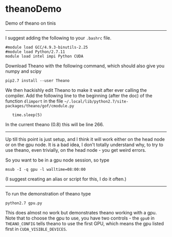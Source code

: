 # theanoDemo
Demo of theano on tinis

---
I suggest adding the following to your `.bashrc` file.
```
#module load GCC/4.9.3-binutils-2.25
#module load Python/2.7.11
module load intel impi Python CUDA
```

Download Theano with the following command, which should also give you numpy and scipy
```
pip2.7 install --user Theano
```

We then hackishly edit Theano to make it wait after ever calling the compiler.
Add the following line to the beginning (after the doc) of the function `dlimport` in the file `~/.local/lib/python2.7/site-packages/theano/gof/cmodule.py`
```
   time.sleep(5)
```
In the current theano (0.8) this will be line 266.

---
Up till this point is just setup, and I think it will work either on the head node or on the gpu node. It is a bad idea, I don't totally understand why, to try to use theano, even trivially, on the head node - you get weird errors.

So you want to be in a gpu node session, so type
```
msub -I -q gpu -l walltime=08:00:00
```

(I suggest creating an alias or script for this, I do it often.)

---
To run the demonstration of theano type
```
python2.7 gpu.py  
```
This does almost no work but demonstrates theano working with a gpu.
Note that to choose the gpu to use, you have two controls - the `gpu0` in `THEANO_CONFIG` tells theano to use the first GPU, which means the gpu listed first in `CUDA_VISIBLE_DEVICES`.

